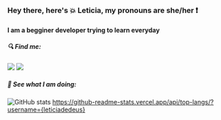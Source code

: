 ### Hey there, here's :collision: Leticia, my pronouns are she/her ❗
#### I am a begginer developer trying to learn everyday

##### 🔍 Find me: 
[<img src="https://img.shields.io/badge/linkedin-%230077B5.svg?&style=for-the-badge&logo=linkedin&logoColor=white" />](https://www.linkedin.com/in/leticiadedeus/) [<img src = "https://img.shields.io/badge/instagram-%23E4405F.svg?&style=for-the-badge&logo=instagram&logoColor=white">](https://www.instagram.com/_leticiaphoto/)

##### 📢 See what I am doing:

![GitHub stats](https://github-readme-stats.vercel.app/api?username=leticiadedeus&show-icons=true) https://github-readme-stats.vercel.app/api/top-langs/?username={leticiadedeus}

<!--
**leticiadedeus/leticiadedeus** is a ✨ _special_ ✨ repository because its `README.md` (this file) appears on your GitHub profile.

Here are some ideas to get you started:

- 🔭 I’m currently working on ...
- 🌱 I’m currently learning ...
- 👯 I’m looking to collaborate on ...
- 🤔 I’m looking for help with ...
- 💬 Ask me about ...
- 📫 How to reach me: ...
- 😄 Pronouns: ...
- ⚡ Fun fact: ...
-->
